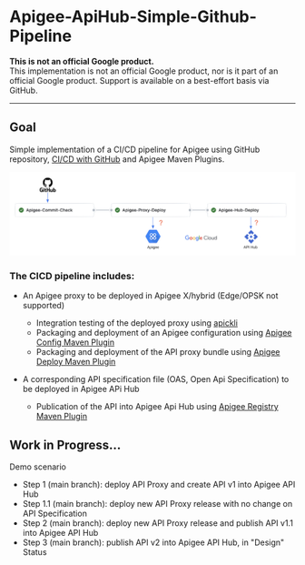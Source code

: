 # Apigee-ApiHub-Simple-Github-Pipeline

**This is not an official Google product.**<BR>This implementation is not an official Google product, nor is it part of an official Google product. Support is available on a best-effort basis via GitHub.

***

## Goal

Simple implementation of a CI/CD pipeline for Apigee using GitHub repository, 
[CI/CD with GitHub](https://docs.GitHub.com/ee/ci/introduction/) and Apigee Maven Plugins.

![GitHub CICD Pipeline overview](./images/project.jpg)<BR>

### The CICD pipeline includes:

- An Apigee proxy to be deployed in Apigee X/hybrid (Edge/OPSK not supported)
    - Integration testing of the deployed proxy using
    [apickli](https://github.com/apickli/apickli)
    - Packaging and deployment of an Apigee configuration using
    [Apigee Config Maven Plugin](https://github.com/apigee/apigee-config-maven-plugin)
    - Packaging and deployment of the API proxy bundle using
    [Apigee Deploy Maven Plugin](https://github.com/apigee/apigee-deploy-maven-plugin)

- A corresponding API specification file (OAS, Open Api Specification) to be deployed in Apigee APi Hub
    - Publication of the API into Apigee Api Hub using
    [Apigee Registry Maven Plugin](https://github.com/apigee/apigee-registry-maven-plugin)


## Work in Progress...

Demo scenario

  - Step 1   (main branch): deploy API Proxy and create API v1 into Apigee API Hub
  - Step 1.1 (main branch): deploy new API Proxy release with no change on API Specification
  - Step 2   (main branch): deploy new API Proxy release and publish API v1.1 into Apigee API Hub
  - Step 3   (main branch): publish API v2 into Apigee API Hub, in "Design" Status
